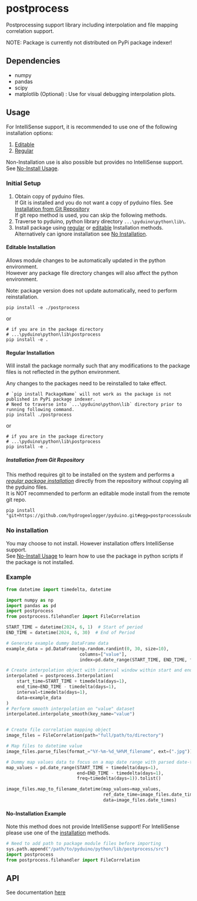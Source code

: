# postprocess

Postprocessing support library including interpolation and file mapping correlation support.

NOTE: Package is currently not distributed on PyPi package indexer!

## Dependencies

- numpy
- pandas
- scipy
- matplotlib (Optional) : Use for visual debugging interpolation plots.

## Usage

For IntelliSense support, it is recommended to use one of the following installation options:

1. [Editable](#editable-installation)
2. [Regular](#regular-installation)

Non-Installation use is also possible but provides no IntelliSense support. See [No-Install Usage](#no-installation-example).

### Initial Setup

1. Obtain copy of pyduino files.\
   If Git is installed and you do not want a copy of pyduino files.
   See [Installation from Git Repository](#installation-from-git-repository)\
   If git repo method is used, you can skip the following methods.
2. Traverse to pyduino, python library directory `...\pyduino\python\lib\`.
3. Install package using [regular](#regular-installation) or [editable](#editable-installation) Installation methods.
    Alternatively can ignore installation see [No Installation](#no-installation).

#### Editable Installation

Allows module changes to be automatically updated in the python environment.\
However any package file directory changes will also affect the python environment.

Note: package version does not update automatically, need to perform reinstallation.

```shell
pip install -e ./postprocess
```

or

```shell
# if you are in the package directory
# ...\pyduino\python\lib\postprocess
pip install -e .
```

#### Regular Installation

Will install the package normally such that any modifications to the package
files is not reflected in the python environment.

Any changes to the packages need to be reinstalled to take effect.

```shell
# `pip install PackageName` will not work as the package is not published in PyPi package indexer.
# Need to traverse into `...\pyduino\python\lib` directory prior to running following command.
pip install ./postprocess
```

or

```shell
# if you are in the package directory
# ...\pyduino\python\lib\postprocess
pip install -e .
```

##### Installation from Git Repository

This method requires git to be installed on the system and performs a [*regular package installation*](#regular-installation)
directly from the repository without copying all the pyduino files.\
It is NOT recommended to perform an editable mode install from the remote git repo.

```shell
pip install "git+https://github.com/hydrogeologger/pyduino.git#egg=postprocess&subdirectory=python/lib/postprocess"
```

### No installation

You may choose to not install. However installation offers IntelliSense support.\
See [No-Install Usage](#no-installation-example) to learn how to use the package in python scripts if the package is not installed.

### Example

```python
from datetime import timedelta, datetime

import numpy as np
import pandas as pd
import postprocess
from postprocess.filehandler import FileCorrelation

START_TIME = datetime(2024, 6, 1)  # Start of period
END_TIME = datetime(2024, 6, 30)  # End of Period

# Generate example dummy DataFrame data
example_data = pd.DataFrame(np.random.randint(0, 30, size=10),
                            columns=["value"],
                            index=pd.date_range(START_TIME, END_TIME, freq="3D"))

# Create interpolation object with interval window within start and end period
interpolated = postprocess.Interpolation(
    start_time=START_TIME + timedelta(days=1),
    end_time=END_TIME - timedelta(days=1),
    interval=timedelta(days=1),
    data=example_data
)
# Perform smooth interpolation on "value" dataset
interpolated.interpolate_smooth(key_name="value")


# Create file correlation mapping object
image_files = FileCorrelation(path="full/path/to/directory")

# Map files to datetime value
image_files.parse_files(format_="%Y-%m-%d_%H%M_filename", ext=(".jpg"))

# Dummy map values data to focus on a map date range with parsed date-time stamp with filenames
map_values = pd.date_range(START_TIME + timedelta(days=1),
                           end=END_TIME - timedelta(days=1),
                           freq=timedelta(days=1)).tolist()

image_files.map_to_filename_datetime(map_values=map_values,
                                     ref_date_time=image_files.date_times,
                                     data=image_files.date_times)
```

#### No-Installation Example

Note this method does not provide IntelliSense support! For IntelliSense please use one of the [installation](#initial-setup) methods.

```python
# Need to add path to package module files before importing
sys.path.append("/path/to/pyduino/python/lib/postprocess/src")
import postprocess
from postprocess.filehandler import FileCorrelation
```

## API

See documentation [here](<./docs/readme.md>)
